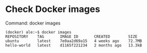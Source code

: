 # Check Docker images

Command:    docker images

    (docker) ale:~$ docker images
    REPOSITORY    TAG       IMAGE ID       CREATED        SIZE
    ubuntu        latest    7e0aa2d69a15   4 weeks ago    72.7MB
    hello-world   latest    d1165f221234   2 months ago   13.3kB
